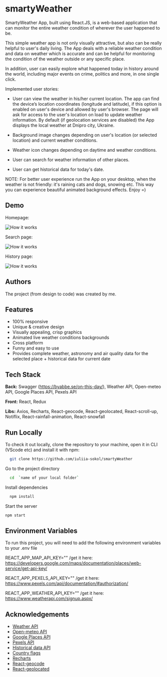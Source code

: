 # smartyWeather

SmartyWeather App, built using React.JS, is a web-based application that can
monitor the entire weather condition of wherever the user happened to be.

This simple weather app is not only visually attractive, but also can be really
helpful to user's daily living. The App deals with a reliable weather condition
and data on weather which is accurate and can be helpful for monitoring the
condition of the weather outside or any specific place.

In addition, user can easily explore what happened today in history around the
world, including major events on crime, politics and more, in one single click.

Implemented user stories:

- User can view the weather in his/her current location. The app can find the
  device’s location coordinates (longitude and latitude), if this option is
  enabled on user's device and allowed by user's browser. The page will ask for
  access to the user's location on load to update weather information. By
  default (if geolocation services are disabled) the App displays the local
  weather at Dnipro city, Ukraine.

- Background image changes depending on user's location (or selected location)
  and current weather conditions.

- Weather icon changes depending on daytime and weather conditions.

- User can search for weather information of other places.

- User can get historical data for today's date.

NOTE: For better user experience run the App on your desktop, when the weather
is not friendly: it's raining cats and dogs, snowing etc. This way you can
experience beautiful animated background effects. Enjoy =)

## Demo

Homepage:

![How it works](demo-home.gif)

Search page:

![How it works](demo-search.gif)

History page:

![How it works](history-demo.gif)

## Authors

The project (from design to code) was created by me.

## Features

- 100% responsive
- Unique & creative design
- Visually appealing, crisp graphics
- Animated live weather conditions backgrounds
- Cross platform
- Funny and easy to use
- Provides complete weather, astronomy and air quality data for the selected
  place + historical data for current date

## Tech Stack

**Back:** Swagger (https://byabbe.se/on-this-day/), Weather API, Open-meteo API,
Google Places API, Pexels API

**Front:** React, Redux

**Libs:** Axios, Recharts, React-geocode, React-geolocated, React-scroll-up,
Notiflix, React-rainfall-animation, React-snowfall

## Run Locally

To check it out locally, clone the repository to your machine, open it in CLI
(VScode etc) and install it with npm:

```bash
  git clone https://github.com/iuliia-sokol/smartyWeather
```

Go to the project directory

```bash
  cd  `name of your local folder`
```

Install dependencies

```bash
  npm install
```

Start the server

```bash
npm start

```

## Environment Variables

To run this project, you will need to add the following environment variables to
your .env file

REACT_APP_MAP_API_KEY="" /get it here:
https://developers.google.com/maps/documentation/places/web-service/get-api-key/

REACT_APP_PEXELS_API_KEY="" /get it here:
https://www.pexels.com/api/documentation/#authorization/

REACT_APP_WEATHER_API_KEY="" /get it here:
https://www.weatherapi.com/signup.aspx/

## Acknowledgements

- [Weather API](https://www.weatherapi.com/)
- [Open-meteo API](https://open-meteo.com/)
- [Google Places API](https://developers.google.com/maps/documentation/places/web-service/overview)
- [Pexels API](https://www.pexels.com/api/documentation/)
- [Historical data API](https://byabbe.se/on-this-day/)
- [Country flags](https://github.com/HatScripts/circle-flags)
- [Recharts](https://recharts.org/en-US)
- [React-geocode](https://www.npmjs.com/package/react-geocode)
- [React-geolocated](https://www.npmjs.com/package/react-geolocated)
